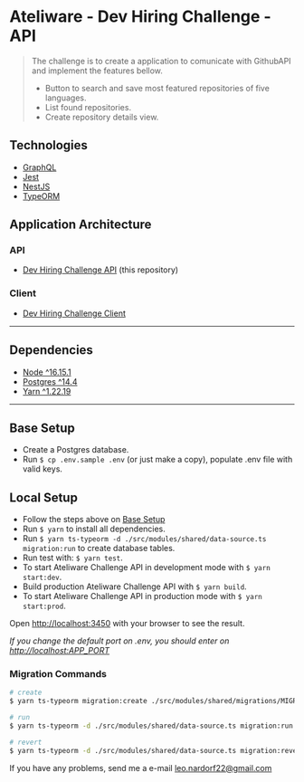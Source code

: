 # Ateliware - Dev Hiring Challenge - API

> The challenge is to create a application to comunicate with GithubAPI and implement the features bellow.
>
> - Button to search and save most featured repositories of five languages.
> - List found repositories.
> - Create repository details view.

## Technologies

- [GraphQL](https://graphql.org)
- [Jest](https://jestjs.io/pt-BR/)
- [NestJS](https://nestjs.com)
- [TypeORM](https://typeorm.io)

## Application Architecture

### API

- [Dev Hiring Challenge API](https://github.com/Leonardo-Figueiredo/dev-hiring-challenge/tree/main) (this repository)

### Client

- [Dev Hiring Challenge Client](https://github.com/Leonardo-Figueiredo/dev-hiring-challenge-frontend)

---

## Dependencies

- [Node ^16.15.1](https://nodejs.org/dist/v16.15.1/docs/api/)
- [Postgres ^14.4](https://www.postgresql.org)
- [Yarn ^1.22.19](https://yarnpkg.com)

---

## Base Setup

- Create a Postgres database.
- Run `$ cp .env.sample .env` (or just make a copy), populate .env file with valid keys.

## Local Setup

- Follow the steps above on [Base Setup](#base-setup)
- Run `$ yarn` to install all dependencies.
- Run `$ yarn ts-typeorm -d ./src/modules/shared/data-source.ts migration:run` to create database tables.
- Run test with: `$ yarn test`.
- To start Ateliware Challenge API in development mode with `$ yarn start:dev`.
- Build production Ateliware Challenge API with `$ yarn build`.
- To start Ateliware Challenge API in production mode with `$ yarn start:prod`.

Open [http://localhost:3450](http://localhost:3450) with your browser to see the result.

_If you change the default port on .env, you should enter on <http://localhost:APP_PORT>_

### Migration Commands

```bash
# create
$ yarn ts-typeorm migration:create ./src/modules/shared/migrations/MIGRATION_NAME

# run
$ yarn ts-typeorm -d ./src/modules/shared/data-source.ts migration:run

# revert
$ yarn ts-typeorm -d ./src/modules/shared/data-source.ts migration:revert

```

If you have any problems, send me a e-mail [leo.nardorf22@gmail.com](mailto:leo.nardorf22@gmail.com)
